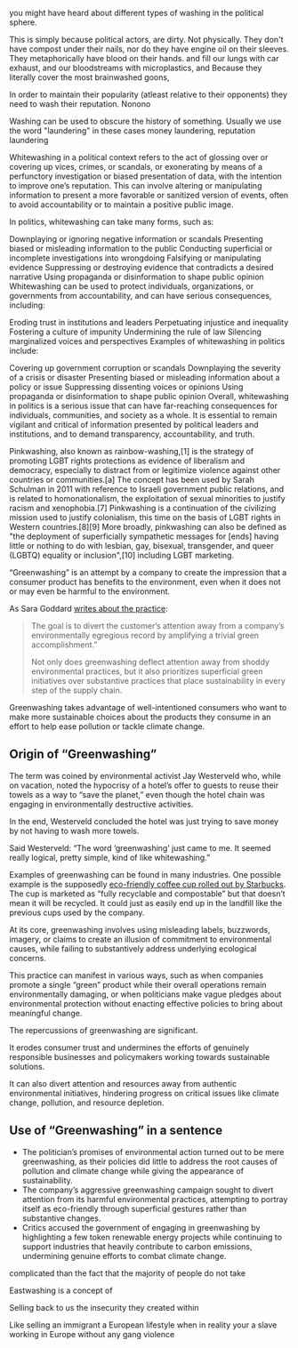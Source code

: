 you might have heard about different types of washing in the political sphere. 

This is simply because political actors, are dirty. Not physically. They don't have compost under their nails, nor do they have engine oil on their sleeves. They metaphorically have blood on their hands.  and fill our lungs with car exhaust, and our bloodstreams with microplastics, and Because they literally cover the most brainwashed goons,

In order to maintain their popularity (atleast relative to their opponents) they need to wash their reputation. 
Nonono

Washing can be used to obscure the history of something. Usually we use the word "laundering" in these cases money laundering, reputation laundering 

Whitewashing in a political context refers to the act of glossing over or covering up vices, crimes, or scandals, or exonerating by means of a perfunctory investigation or biased presentation of data, with the intention to improve one’s reputation. This can involve altering or manipulating information to present a more favorable or sanitized version of events, often to avoid accountability or to maintain a positive public image.

In politics, whitewashing can take many forms, such as:

Downplaying or ignoring negative information or scandals
Presenting biased or misleading information to the public
Conducting superficial or incomplete investigations into wrongdoing
Falsifying or manipulating evidence
Suppressing or destroying evidence that contradicts a desired narrative
Using propaganda or disinformation to shape public opinion
Whitewashing can be used to protect individuals, organizations, or governments from accountability, and can have serious consequences, including:

Eroding trust in institutions and leaders
Perpetuating injustice and inequality
Fostering a culture of impunity
Undermining the rule of law
Silencing marginalized voices and perspectives
Examples of whitewashing in politics include:

Covering up government corruption or scandals
Downplaying the severity of a crisis or disaster
Presenting biased or misleading information about a policy or issue
Suppressing dissenting voices or opinions
Using propaganda or disinformation to shape public opinion
Overall, whitewashing in politics is a serious issue that can have far-reaching consequences for individuals, communities, and society as a whole. It is essential to remain vigilant and critical of information presented by political leaders and institutions, and to demand transparency, accountability, and truth.

Pinkwashing, also known as rainbow-washing,[1] is the strategy of promoting LGBT rights protections as evidence of liberalism and democracy, especially to distract from or legitimize violence against other countries or communities.[a] The concept has been used by Sarah Schulman in 2011 with reference to Israeli government public relations, and is related to homonationalism, the exploitation of sexual minorities to justify racism and xenophobia.[7] Pinkwashing is a continuation of the civilizing mission used to justify colonialism, this time on the basis of LGBT rights in Western countries.[8][9] More broadly, pinkwashing can also be defined as "the deployment of superficially sympathetic messages for [ends] having little or nothing to do with lesbian, gay, bisexual, transgender, and queer (LGBTQ) equality or inclusion",[10] including LGBT marketing.

“Greenwashing” is an attempt by a company to create the impression that a consumer product has benefits to the environment, even when it does not or may even be harmful to the environment.

As Sara Goddard [writes about the practice](https://greenthatlife.com/what-is-greenwashing/):

> The goal is to divert the customer’s attention away from a company’s environmentally egregious record by amplifying a trivial green accomplishment.”
> 
> Not only does greenwashing deflect attention away from shoddy environmental practices, but it also prioritizes superficial green initiatives over substantive practices that place sustainability in every step of the supply chain.

Greenwashing takes advantage of well-intentioned consumers who want to make more sustainable choices about the products they consume in an effort to help ease pollution or tackle climate change.

## Origin of “Greenwashing”

The term was coined by environmental activist Jay Westerveld who, while on vacation, noted the hypocrisy of a hotel’s offer to guests to reuse their towels as a way to “save the planet,” even though the hotel chain was engaging in environmentally destructive activities.

In the end, Westerveld concluded the hotel was just trying to save money by not having to wash more towels.

Said Westerveld: “The word ‘greenwashing’ just came to me. It seemed really logical, pretty simple, kind of like whitewashing.”

Examples of greenwashing can be found in many industries. One possible example is the supposedly [eco-friendly coffee cup rolled out by Starbucks](https://greenthatlife.com/green-starbucks-cup-green-or-greenwashing/). The cup is marketed as “fully recyclable and compostable” but that doesn’t mean it will be recycled. It could just as easily end up in the landfill like the previous cups used by the company.

At its core, greenwashing involves using misleading labels, buzzwords, imagery, or claims to create an illusion of commitment to environmental causes, while failing to substantively address underlying ecological concerns.

This practice can manifest in various ways, such as when companies promote a single “green” product while their overall operations remain environmentally damaging, or when politicians make vague pledges about environmental protection without enacting effective policies to bring about meaningful change.

The repercussions of greenwashing are significant.

It erodes consumer trust and undermines the efforts of genuinely responsible businesses and policymakers working towards sustainable solutions.

It can also divert attention and resources away from authentic environmental initiatives, hindering progress on critical issues like climate change, pollution, and resource depletion.

## Use of “Greenwashing” in a sentence

- The politician’s promises of environmental action turned out to be mere greenwashing, as their policies did little to address the root causes of pollution and climate change while giving the appearance of sustainability.
- The company’s aggressive greenwashing campaign sought to divert attention from its harmful environmental practices, attempting to portray itself as eco-friendly through superficial gestures rather than substantive changes.
- Critics accused the government of engaging in greenwashing by highlighting a few token renewable energy projects while continuing to support industries that heavily contribute to carbon emissions, undermining genuine efforts to combat climate change.


complicated than the fact that the majority of people do not take 

Eastwashing is a concept of 

Selling back to us the insecurity they created within 

Like selling an immigrant a European lifestyle when in reality your a slave working in Europe without any gang violence 
